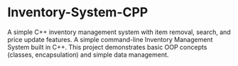 # Inventory-System-CPP
A simple C++ inventory management system with item removal, search, and price update features.
A simple command-line Inventory Management System built in C++.
This project demonstrates basic OOP concepts (classes, encapsulation) and simple data management.

